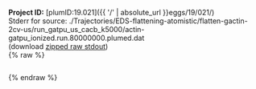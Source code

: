**Project ID:** [plumID:19.021]({{ '/' | absolute_url }}eggs/19/021/)  
Stderr for source:  ./Trajectories/EDS-flattening-atomistic/flatten-gactin-2cv-us/run_gatpu_us_cacb_k5000/actin-gatpu_ionized.run.80000000.plumed.dat   
(download [zipped raw stdout](actin-gatpu_ionized.run.80000000.plumed.dat.plumed.stdout.txt.zip))  
{% raw %}
<pre>
</pre>
{% endraw %}
